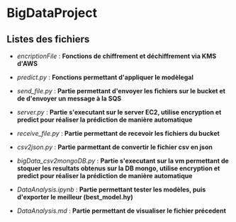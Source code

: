 # BigDataProject

## Listes des fichiers

- *encriptionFile* : **Fonctions de chiffrement et déchiffrement via KMS d'AWS**
- *predict.py* : **Fonctions permettant d'appliquer le modèlegal**



- *send_file.py* : **Partie permettant d'envoyer les fichiers sur le bucket et de d'envoyer un message à la SQS**
- *server.py* : **Partie s'executant sur le server EC2, utilise encryption et predict pour réaliser la prédiction de manière automatique**
- *receive_file.py* : **Partie permettant de recevoir les fichiers du bucket**
- *csv2json.py* : **Partie parmettant de convertir le fichier csv en json**
- *bigData_csv2mongoDB.py* : **Partie s'executant sur la vm permettant de stoquer les resultats obtenus sur la DB mongo, utilise encryption et predict pour réaliser la prédiction de manière automatique**



- *DataAnalysis.ipynb* : **Partie permettant tester les modèles, puis d'exporter le meilleur (best_model.hy)**
- *DataAnalysis.md* : **Partie permettant de visualiser le fichier précedent**
